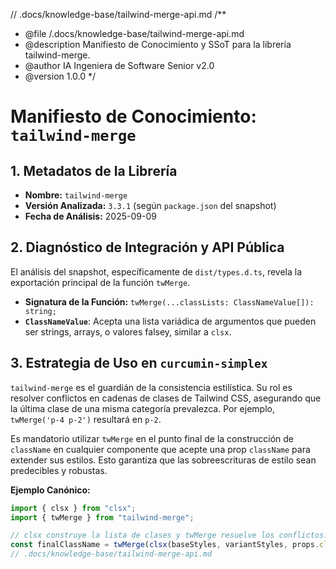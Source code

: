 // .docs/knowledge-base/tailwind-merge-api.md
/**
 * @file /.docs/knowledge-base/tailwind-merge-api.md
 * @description Manifiesto de Conocimiento y SSoT para la librería tailwind-merge.
 * @author IA Ingeniera de Software Senior v2.0
 * @version 1.0.0
 */

# Manifiesto de Conocimiento: `tailwind-merge`

## 1. Metadatos de la Librería

-   **Nombre:** `tailwind-merge`
-   **Versión Analizada:** `3.3.1` (según `package.json` del snapshot)
-   **Fecha de Análisis:** 2025-09-09

## 2. Diagnóstico de Integración y API Pública

El análisis del snapshot, específicamente de `dist/types.d.ts`, revela la exportación principal de la función `twMerge`.

-   **Signatura de la Función:** `twMerge(...classLists: ClassNameValue[]): string;`
-   **`ClassNameValue`**: Acepta una lista variádica de argumentos que pueden ser strings, arrays, o valores falsey, similar a `clsx`.

## 3. Estrategia de Uso en `curcumin-simplex`

`tailwind-merge` es el guardián de la consistencia estilística. Su rol es resolver conflictos en cadenas de clases de Tailwind CSS, asegurando que la última clase de una misma categoría prevalezca. Por ejemplo, `twMerge('p-4 p-2')` resultará en `p-2`.

Es mandatorio utilizar `twMerge` en el punto final de la construcción de `className` en cualquier componente que acepte una prop `className` para extender sus estilos. Esto garantiza que las sobreescrituras de estilo sean predecibles y robustas.

**Ejemplo Canónico:**
```typescript
import { clsx } from "clsx";
import { twMerge } from "tailwind-merge";

// clsx construye la lista de clases y twMerge resuelve los conflictos.
const finalClassName = twMerge(clsx(baseStyles, variantStyles, props.className));
// .docs/knowledge-base/tailwind-merge-api.md